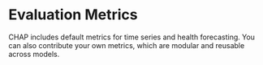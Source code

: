 # Evaluation Metrics

CHAP includes default metrics for time series and health forecasting. You can also contribute your own metrics, which are modular and reusable across models.